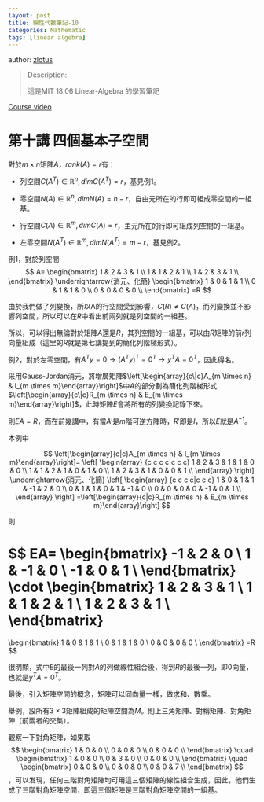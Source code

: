 ```yaml
---
layout: post
title: 線性代數筆記-10
categories: Mathematic
tags: [linear algebra]
---
```


author: [zlotus](https://github.com/zlotus/notes-linear-algebra)

> Description:
>
> 這是MIT 18.06 Linear-Algebra 的學習筆記	

[Course video](https://www.youtube.com/watch?v=QVKj3LADCnA&list=PLE7DDD91010BC51F8&index=11&ab_channel=MITOpenCourseWare)

<!-- more -->

# 第十講 四個基本子空間

對於$m \times n$矩陣$A$，$rank(A)=r$有：

* 列空間$C(A^T) \in \mathbb{R}^n, dim C(A^T)=r$，基見例1。

* 零空間$N(A) \in \mathbb{R}^n, dim N(A)=n-r$，自由元所在的行即可組成零空間的一組基。

* 行空間$C(A) \in \mathbb{R}^m, dim C(A)=r$，主元所在的行即可組成列空間的一組基。

* 左零空間$N(A^T) \in \mathbb{R}^m, dim N(A^T)=m-r$，基見例2。

例1，對於列空間
$$
A=
\begin{bmatrix}
1 & 2 & 3 & 1 \\
1 & 1 & 2 & 1 \\
1 & 2 & 3 & 1 \\
\end{bmatrix}
\underrightarrow{消元、化簡}
\begin{bmatrix}
1 & 0 & 1 & 1 \\
0 & 1 & 1 & 0 \\
0 & 0 & 0 & 0 \\
\end{bmatrix}
=R
$$

由於我們做了列變換，所以A的行空間受到影響，$C(R) \neq C(A)$，而列變換並不影響列空間，所以可以在$R$中看出前兩列就是列空間的一組基。

所以，可以得出無論對於矩陣$A$還是$R$，其列空間的一組基，可以由$R$矩陣的前$r$列向量組成（這里的$R$就是第七講提到的簡化列階梯形式）。

例2，對於左零空間，有$A^Ty=0 \rightarrow (A^Ty)^T=0^T\rightarrow y^TA=0^T$，因此得名。

采用Gauss-Jordan消元，將增廣矩陣$\left[\begin{array}{c\|c}A_{m \times n} & I_{m \times m}\end{array}\right]$中$A$的部分劃為簡化列階梯形式$\left[\begin{array}{c\|c}R_{m \times n} & E_{m \times m}\end{array}\right]$，此時矩陣$E$會將所有的列變換記錄下來。

則$EA=R$，而在前幾講中，有當$A'$是$m$階可逆方陣時，$R'$即是$I$，所以$E$就是$A^{-1}$。

本例中

$$
\left[\begin{array}{c|c}A_{m \times n} & I_{m \times m}\end{array}\right]=
\left[
\begin{array}
{c c c c|c c c}
1 & 2 & 3 & 1 & 1 & 0 & 0 \\
1 & 1 & 2 & 1 & 0 & 1 & 0 \\
1 & 2 & 3 & 1 & 0 & 0 & 1 \\
\end{array}
\right]
\underrightarrow{消元、化簡}
\left[
\begin{array}
{c c c c|c c c}
1 & 0 & 1 & 1 & -1 & 2 & 0 \\
0 & 1 & 1 & 0 & 1 & -1 & 0 \\
0 & 0 & 0 & 0 & -1 & 0 & 1 \\
\end{array}
\right]
=\left[\begin{array}{c|c}R_{m \times n} & E_{m \times m}\end{array}\right]
$$

則

$$
EA=
\begin{bmatrix}
-1 & 2  & 0 \\
1  & -1 & 0 \\
-1 & 0  & 1 \\
\end{bmatrix}
\cdot
\begin{bmatrix}
1 & 2 & 3 & 1 \\
1 & 1 & 2 & 1 \\
1 & 2 & 3 & 1 \\
\end{bmatrix}
=
\begin{bmatrix}
1 & 0 & 1 & 1 \\
0 & 1 & 1 & 0 \\
0 & 0 & 0 & 0 \\
\end{bmatrix}
=R
$$


很明顯，式中$E$的最後一列對$A$的列做線性組合後，得到$R$的最後一列，即$0$向量，也就是$y^TA=0^T$。

最後，引入矩陣空間的概念，矩陣可以同向量一樣，做求和、數乘。

舉例，設所有$3 \times 3$矩陣組成的矩陣空間為$M$。則上三角矩陣、對稱矩陣、對角矩陣（前兩者的交集）。

觀察一下對角矩陣，如果取
$$
\begin{bmatrix}
1 & 0 & 0 \\
0 & 0 & 0 \\
0 & 0 & 0 \\
\end{bmatrix} \quad
\begin{bmatrix}
1 & 0 & 0 \\
0 & 3 & 0 \\
0 & 0 & 0 \\
\end{bmatrix} \quad
\begin{bmatrix}
0 & 0 & 0 \\
0 & 0 & 0 \\
0 & 0 & 7 \\
\end{bmatrix}
$$
，可以发現，任何三階對角矩陣均可用這三個矩陣的線性組合生成，因此，他們生成了三階對角矩陣空間，即這三個矩陣是三階對角矩陣空間的一組基。